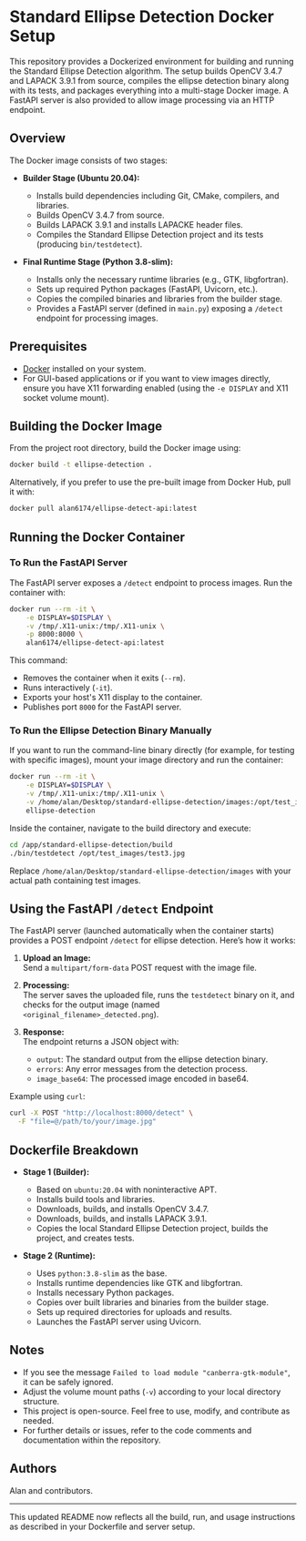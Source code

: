 # Standard Ellipse Detection Docker Setup

This repository provides a Dockerized environment for building and running the Standard Ellipse Detection algorithm. The setup builds OpenCV 3.4.7 and LAPACK 3.9.1 from source, compiles the ellipse detection binary along with its tests, and packages everything into a multi-stage Docker image. A FastAPI server is also provided to allow image processing via an HTTP endpoint.

## Overview

The Docker image consists of two stages:

- **Builder Stage (Ubuntu 20.04):**
  - Installs build dependencies including Git, CMake, compilers, and libraries.
  - Builds OpenCV 3.4.7 from source.
  - Builds LAPACK 3.9.1 and installs LAPACKE header files.
  - Compiles the Standard Ellipse Detection project and its tests (producing `bin/testdetect`).

- **Final Runtime Stage (Python 3.8-slim):**
  - Installs only the necessary runtime libraries (e.g., GTK, libgfortran).
  - Sets up required Python packages (FastAPI, Uvicorn, etc.).
  - Copies the compiled binaries and libraries from the builder stage.
  - Provides a FastAPI server (defined in `main.py`) exposing a `/detect` endpoint for processing images.

## Prerequisites

- [Docker](https://docs.docker.com/get-docker/) installed on your system.
- For GUI-based applications or if you want to view images directly, ensure you have X11 forwarding enabled (using the `-e DISPLAY` and X11 socket volume mount).

## Building the Docker Image

From the project root directory, build the Docker image using:

```sh
docker build -t ellipse-detection .
```

Alternatively, if you prefer to use the pre-built image from Docker Hub, pull it with:

```sh
docker pull alan6174/ellipse-detect-api:latest
```

## Running the Docker Container

### To Run the FastAPI Server

The FastAPI server exposes a `/detect` endpoint to process images. Run the container with:

```sh
docker run --rm -it \
    -e DISPLAY=$DISPLAY \
    -v /tmp/.X11-unix:/tmp/.X11-unix \
    -p 8000:8000 \
    alan6174/ellipse-detect-api:latest
```

This command:
- Removes the container when it exits (`--rm`).
- Runs interactively (`-it`).
- Exports your host's X11 display to the container.
- Publishes port `8000` for the FastAPI server.

### To Run the Ellipse Detection Binary Manually

If you want to run the command-line binary directly (for example, for testing with specific images), mount your image directory and run the container:

```sh
docker run --rm -it \
    -e DISPLAY=$DISPLAY \
    -v /tmp/.X11-unix:/tmp/.X11-unix \
    -v /home/alan/Desktop/standard-ellipse-detection/images:/opt/test_images \
    ellipse-detection
```

Inside the container, navigate to the build directory and execute:

```sh
cd /app/standard-ellipse-detection/build
./bin/testdetect /opt/test_images/test3.jpg
```

Replace `/home/alan/Desktop/standard-ellipse-detection/images` with your actual path containing test images.

## Using the FastAPI `/detect` Endpoint

The FastAPI server (launched automatically when the container starts) provides a POST endpoint `/detect` for ellipse detection. Here’s how it works:

1. **Upload an Image:**  
   Send a `multipart/form-data` POST request with the image file.

2. **Processing:**  
   The server saves the uploaded file, runs the `testdetect` binary on it, and checks for the output image (named `<original_filename>_detected.png`).

3. **Response:**  
   The endpoint returns a JSON object with:
   - `output`: The standard output from the ellipse detection binary.
   - `errors`: Any error messages from the detection process.
   - `image_base64`: The processed image encoded in base64.

Example using `curl`:

```sh
curl -X POST "http://localhost:8000/detect" \
  -F "file=@/path/to/your/image.jpg"
```

## Dockerfile Breakdown

- **Stage 1 (Builder):**
  - Based on `ubuntu:20.04` with noninteractive APT.
  - Installs build tools and libraries.
  - Downloads, builds, and installs OpenCV 3.4.7.
  - Downloads, builds, and installs LAPACK 3.9.1.
  - Copies the local Standard Ellipse Detection project, builds the project, and creates tests.

- **Stage 2 (Runtime):**
  - Uses `python:3.8-slim` as the base.
  - Installs runtime dependencies like GTK and libgfortran.
  - Installs necessary Python packages.
  - Copies over built libraries and binaries from the builder stage.
  - Sets up required directories for uploads and results.
  - Launches the FastAPI server using Uvicorn.

## Notes

- If you see the message `Failed to load module "canberra-gtk-module"`, it can be safely ignored.
- Adjust the volume mount paths (`-v`) according to your local directory structure.
- This project is open-source. Feel free to use, modify, and contribute as needed.
- For further details or issues, refer to the code comments and documentation within the repository.

## Authors

Alan and contributors.

---

This updated README now reflects all the build, run, and usage instructions as described in your Dockerfile and server setup.